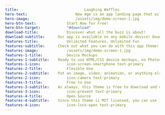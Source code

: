 ```yaml
---
title:								Laughing Waffles
hero-text:						New Age is an app landing page that will help you beautifully showcase your new mobile app, or anything else!
hero-image:						/assets/img/demo-screen-1.jpg
hero-btn-text:				Start Now for Free!
hero-btn-target:			"#download"
download-title:				Discover what all the buzz is about!
download-subtitle:		Our app is available on any mobile device! Download now to get started!
features-title:				Unlimited Features, Unlimited Fun
features-subtitle:		Check out what you can do with this app theme!
features-image:				/assets/img/demo-screen-1.jpg
features-1-title:			Device Mockups
features-1-subtitle:	Ready to use HTML/CSS device mockups, no Photoshop required!
features-1-icon:			icon-screen-smartphone text-primary
features-2-title:			Flexible Use
features-2-subtitle:	Put an image, video, animation, or anything else in the screen!
features-2-icon:			icon-camera text-primary
features-3-title:			Free to Use
features-3-subtitle:	As always, this theme is free to download and use for any purpose!
features-3-icon:			icon-present text-primary
features-4-title:			Open Source
features-4-subtitle:	Since this theme is MIT licensed, you can use it commercially!
features-4-icon:			icon-lock-open text-primary
---
```

